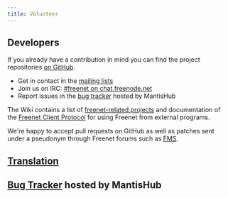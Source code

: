 ```yaml
---
title: Volunteer
---
```


## Developers

If you already have a contribution in mind you can find the project repositories
[on GitHub](https://github.com/freenet/).

- Get in contact in the [mailing lists](/pages/help.html#mailing-lists)
- Join us on IRC: [#freenet on chat.freenode.net](/pages/help.html#irc)
- Report issues in the [bug tracker](https://freenet.mantishub.io/) hosted by MantisHub

The Wiki contains a list of 
[freenet-related projects](https://wiki.freenetproject.org/Projects) 
and documentation of the 
[Freenet Client Protocol](https://wiki.freenetproject.org/FCPv2)
for using Freenet from external programs.

We're happy to accept pull requests on GitHub as well as patches sent under a
pseudonym through Freenet forums such as [FMS](http://freesocial.draketo.de/fms_en.html).

## [Translation](https://wiki.freenetproject.org/Translation)

## [Bug Tracker](https://freenet.mantishub.io/) hosted by MantisHub
